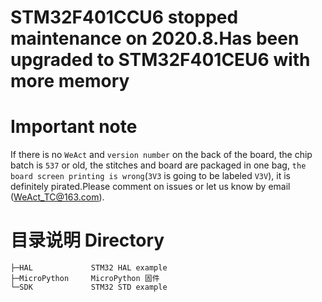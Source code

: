 
# STM32F401CCU6 stopped maintenance on 2020.8.Has been upgraded to STM32F401CEU6 with more memory

# Important note
If there is no `WeAct` and `version number` on the back of the board, the chip batch is `537` or old, the stitches and board are packaged in one bag, `the board screen printing is wrong`(`3V3` is going to be labeled `V3V`), it is definitely pirated.Please comment on issues or let us know by email (WeAct_TC@163.com).

# 目录说明 Directory
```
├─HAL             STM32 HAL example
├─MicroPython     MicroPython 固件
└─SDK             STM32 STD example
```
